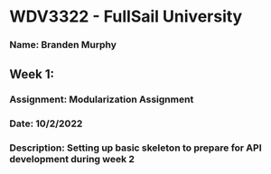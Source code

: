 # WDV3322 - FullSail University
### Name: Branden Murphy

## Week 1:
### Assignment: Modularization Assignment
### Date: 10/2/2022
### Description: Setting up basic skeleton to prepare for API development during week 2